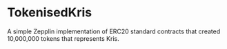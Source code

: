 # TokenisedKris
A simple Zepplin implementation of ERC20 standard contracts that created 10,000,000 tokens that represents Kris. 
